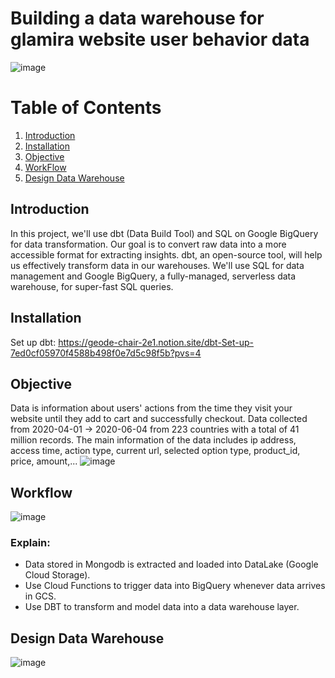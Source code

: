 # Building a data warehouse for glamira website user behavior data
![image](https://github.com/user-attachments/assets/5049133c-58a1-479a-b3ad-e7a843db75be)

# Table of Contents

1. [Introduction](#introduction)
2. [Installation](#installation)
3. [Objective](#objective)
4. [WorkFlow](#workflow)
5. [Design Data Warehouse](#design-data-warehouse)
   

## Introduction
In this project, we'll use dbt (Data Build Tool) and SQL on Google BigQuery for data transformation. Our goal is to convert raw data into a more accessible format for extracting insights. dbt, an open-source tool, will help us effectively transform data in our warehouses. We'll use SQL for data management and Google BigQuery, a fully-managed, serverless data warehouse, for super-fast SQL queries.

## Installation
Set up dbt: https://geode-chair-2e1.notion.site/dbt-Set-up-7ed0cf05970f4588b498f0e7d5c98f5b?pvs=4
## Objective

Data is information about users' actions from the time they visit your website until they add to cart and successfully checkout.
Data collected from 2020-04-01 → 2020-06-04 from 223 countries with a total of 41 million records.
The main information of the data includes ip address, access time, action type, current url, selected option type, product_id, price, amount,...
![image](https://github.com/user-attachments/assets/0a25845a-2b93-4151-ae2b-410b5ad4db1f)

## Workflow
![image](https://github.com/user-attachments/assets/45b7913f-d79d-42bb-9f1f-0dc3a8369167)
### Explain:
- Data stored in Mongodb is extracted and loaded into DataLake (Google Cloud Storage).
- Use Cloud Functions to trigger data into BigQuery whenever data arrives in GCS.
- Use DBT to transform and model data into a data warehouse layer.
## Design Data Warehouse
![image](https://github.com/user-attachments/assets/5b9ea6e9-83a8-4392-932f-2dc533413731)

